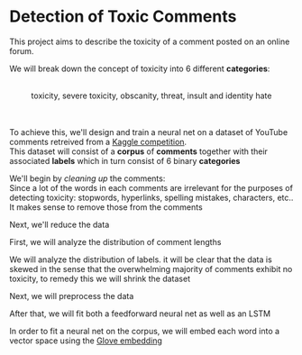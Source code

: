 # Detection of Toxic Comments

This project aims to describe the toxicity of a comment posted on an online forum.

We will break down the concept of toxicity into 6 different __categories__:
<br><br>
<center>
toxicity, severe toxicity, obscanity, threat, insult and identity hate
</center>
<br><br>

To achieve this, we'll design and train a neural net on a dataset of YouTube comments retreived from a [Kaggle competition](https://www.kaggle.com/c/jigsaw-toxic-comment-classification-challenge/data).  
This dataset will consist of a __corpus__ of  __comments__ together with their associated __labels__ which in turn consist of 6 binary  __categories__

We'll begin by _cleaning up_ the comments:  
Since a lot of the words in each comments are irrelevant for the purposes of detecting toxicity: stopwords, hyperlinks, spelling mistakes, characters, etc.. It makes sense to remove those from the comments

Next, we'll reduce the data

First, we will analyze the distribution of comment lengths 

We will analyze the distribution of labels. it will be clear that the data is skewed in the sense that the overwhelming majority of comments exhibit no toxicity, to remedy this we will shrink the dataset


Next, we will preprocess the data

After that, we will fit both a feedforward neural net as well as an LSTM

In order to fit a neural net on the corpus, we will embed each word into a vector space using the [Glove embedding](https://nlp.stanford.edu/projects/glove/) 
